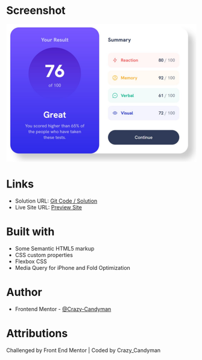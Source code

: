 # Screenshot

![](./design/results_challenge_screenshot.jpg)

# Links

- Solution URL: [Git Code / Solution](https://github.com/Crazy-Candyman/Results-Challenge.git)
- Live Site URL: [Preview Site](https://crazy-candyman.github.io/Results-Challenge/)

# Built with

- Some Semantic HTML5 markup
- CSS custom properties
- Flexbox CSS
- Media Query for iPhone and Fold Optimization

# Author

- Frontend Mentor - [@Crazy-Candyman](https://www.frontendmentor.io/profile/Crazy-Candyman)

# Attributions

Challenged by Front End Mentor | Coded by Crazy_Candyman
